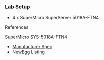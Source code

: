 ### Lab Setup

- 4 x SuperMicro SuperServer 5018A-FTN4

References

SuperMicro SYS-5018A-FTN4
- [Manufacturer Spec](http://www.supermicro.com/products/system/1U/5018/SYS-5018A-FTN4.cfm)
- [NewEgg Listing](http://www.newegg.com/Product/Product.aspx?Item=N82E16816101837)

